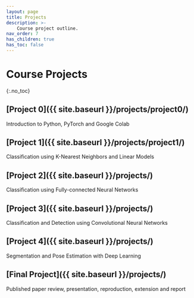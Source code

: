```yaml
---
layout: page
title: Projects
description: >-
    Course project outline.
nav_order: 7
has_children: true
has_toc: false
---
```


# Course Projects
{:.no_toc}

<!-- ## Table of contents
{: .no_toc .text-delta }

1. TOC
{:toc}

--- -->


## [Project 0]({{ site.baseurl }}/projects/project0/)

Introduction to Python, PyTorch and Google Colab

## [Project 1]({{ site.baseurl }}/projects/project1/)

Classification using K-Nearest Neighbors and Linear Models

## [Project 2]({{ site.baseurl }}/projects/)

Classification using Fully-connected Neural Networks

## [Project 3]({{ site.baseurl }}/projects/)

Classification and Detection using Convolutional Neural Networks

## [Project 4]({{ site.baseurl }}/projects/)

Segmentation and Pose Estimation with Deep Learning

## [Final Project]({{ site.baseurl }}/projects/)

Published paper review, presentation, reproduction, extension and report

